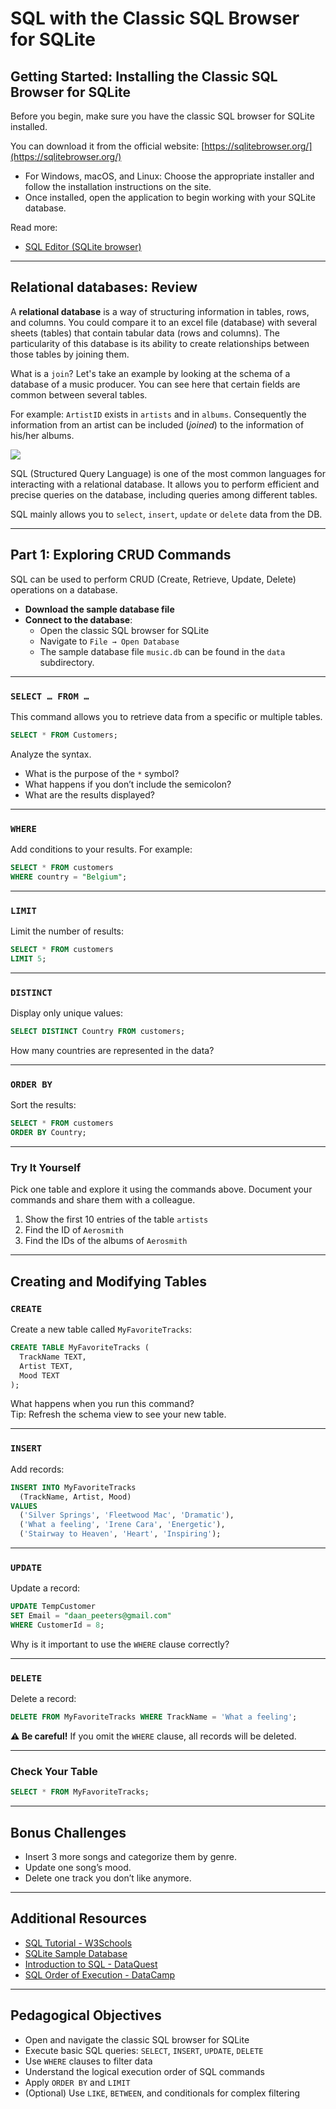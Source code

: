 # SQL with the Classic SQL Browser for SQLite

## Getting Started: Installing the Classic SQL Browser for SQLite

Before you begin, make sure you have the classic SQL browser for SQLite installed.

You can download it from the official website: [https://sqlitebrowser.org/](https://sqlitebrowser.org/)

- For Windows, macOS, and Linux: Choose the appropriate installer and follow the installation instructions on the site.
- Once installed, open the application to begin working with your SQLite database.

Read more:
- [SQL Editor (SQLite browser)](https://www.sqlitetutorial.net/sqlite-sample-database/)

---

## Relational databases: Review

A **relational database** is a way of structuring information in tables, rows, and columns. You could compare it to an excel file (database) with several sheets (tables) that contain tabular data (rows and columns). The particularity of this database is its ability to create relationships between those tables by joining them.

What is a `join`? Let's take an example by looking at the schema of a database of a music producer. You can see here that certain fields are common between several tables.

For example: `ArtistID` exists in `artists` and in `albums`. Consequently the information from an artist can be included (_joined_) to the information of his/her albums.

<img src="https://www.sqlitetutorial.net/wp-content/uploads/2015/11/sqlite-sample-database-color.jpg" />

SQL (Structured Query Language) is one of the most common languages for interacting with a relational database. It allows you to perform efficient and precise queries on the database, including queries among different tables.

SQL mainly allows you to `select`, `insert`, `update` or `delete` data from the DB.

---

## Part 1: Exploring CRUD Commands

SQL can be used to perform CRUD (Create, Retrieve, Update, Delete) operations on a database.

- **Download the sample database file**  
- **Connect to the database**:  
  - Open the classic SQL browser for SQLite  
  - Navigate to `File → Open Database`  
  - The sample database file `music.db` can be found in the `data` subdirectory.

---

### `SELECT … FROM …`

This command allows you to retrieve data from a specific or multiple tables.

```sql
SELECT * FROM Customers;
```

Analyze the syntax.  
- What is the purpose of the `*` symbol?  
- What happens if you don’t include the semicolon?  
- What are the results displayed?

---

### `WHERE`

Add conditions to your results. For example:

```sql
SELECT * FROM customers
WHERE country = "Belgium";
```

---

### `LIMIT`

Limit the number of results:

```sql
SELECT * FROM customers
LIMIT 5;
```

---

### `DISTINCT`

Display only unique values:

```sql
SELECT DISTINCT Country FROM customers;
```

How many countries are represented in the data?

---

### `ORDER BY`

Sort the results:

```sql
SELECT * FROM customers
ORDER BY Country;
```

---

### Try It Yourself

Pick one table and explore it using the commands above. Document your commands and share them with a colleague.

1. Show the first 10 entries of the table `artists`  
2. Find the ID of `Aerosmith`  
3. Find the IDs of the albums of `Aerosmith`

---

## Creating and Modifying Tables

### `CREATE`

Create a new table called `MyFavoriteTracks`:

```sql
CREATE TABLE MyFavoriteTracks (
  TrackName TEXT,
  Artist TEXT,
  Mood TEXT
);
```

What happens when you run this command?  
Tip: Refresh the schema view to see your new table.

---

### `INSERT`

Add records:

```sql
INSERT INTO MyFavoriteTracks
  (TrackName, Artist, Mood)
VALUES
  ('Silver Springs', 'Fleetwood Mac', 'Dramatic'),
  ('What a feeling', 'Irene Cara', 'Energetic'),
  ('Stairway to Heaven', 'Heart', 'Inspiring');
```

---

### `UPDATE`

Update a record:

```sql
UPDATE TempCustomer
SET Email = "daan_peeters@gmail.com"
WHERE CustomerId = 8;
```

Why is it important to use the `WHERE` clause correctly?

---

### `DELETE`

Delete a record:

```sql
DELETE FROM MyFavoriteTracks WHERE TrackName = 'What a feeling';
```

**⚠ Be careful!** If you omit the `WHERE` clause, all records will be deleted.

---

### Check Your Table

```sql
SELECT * FROM MyFavoriteTracks;
```

---

## Bonus Challenges

- Insert 3 more songs and categorize them by genre.
- Update one song’s mood.
- Delete one track you don’t like anymore.

---

## Additional Resources

- [SQL Tutorial - W3Schools](https://www.w3schools.com/sql/default.asp)
- [SQLite Sample Database](https://www.sqlitetutorial.net/sqlite-sample-database/)
- [Introduction to SQL - DataQuest](https://www.dataquest.io/tutorial/introduction-to-sql-and-databases-tutorial/)
- [SQL Order of Execution - DataCamp](https://www.datacamp.com/tutorial/sql-order-of-execution)

---

## Pedagogical Objectives

- Open and navigate the classic SQL browser for SQLite
- Execute basic SQL queries: `SELECT`, `INSERT`, `UPDATE`, `DELETE`
- Use `WHERE` clauses to filter data
- Understand the logical execution order of SQL commands
- Apply `ORDER BY` and `LIMIT`
- (Optional) Use `LIKE`, `BETWEEN`, and conditionals for complex filtering
